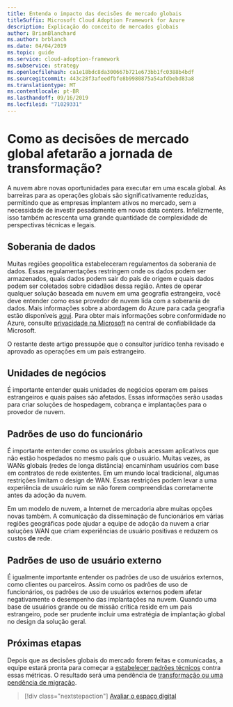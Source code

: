 ```yaml
---
title: Entenda o impacto das decisões de mercado globais
titleSuffix: Microsoft Cloud Adoption Framework for Azure
description: Explicação do conceito de mercados globais
author: BrianBlanchard
ms.author: brblanch
ms.date: 04/04/2019
ms.topic: guide
ms.service: cloud-adoption-framework
ms.subservice: strategy
ms.openlocfilehash: ca1e18bdc8da300667b721e673bb1fc0388b4bdf
ms.sourcegitcommit: 443c28f3afeedfbfe8b9980875a54afdbebd83a8
ms.translationtype: MT
ms.contentlocale: pt-BR
ms.lasthandoff: 09/16/2019
ms.locfileid: "71029331"
---
```

<!-- markdownlint-disable MD026 -->

# <a name="how-will-global-market-decisions-affect-the-transformation-journey"></a>Como as decisões de mercado global afetarão a jornada de transformação?

A nuvem abre novas oportunidades para executar em uma escala global. As barreiras para as operações globais são significativamente reduzidas, permitindo que as empresas implantem ativos no mercado, sem a necessidade de investir pesadamente em novos data centers. Infelizmente, isso também acrescenta uma grande quantidade de complexidade de perspectivas técnicas e legais.

## <a name="data-sovereignty"></a>Soberania de dados

Muitas regiões geopolítica estabeleceram regulamentos da soberania de dados. Essas regulamentações restringem onde os dados podem ser armazenados, quais dados podem sair do país de origem e quais dados podem ser coletados sobre cidadãos dessa região. Antes de operar qualquer solução baseada em nuvem em uma geografia estrangeira, você deve entender como esse provedor de nuvem lida com a soberania de dados. Mais informações sobre a abordagem do Azure para cada geografia estão disponíveis [aqui](https://azure.microsoft.com/global-infrastructure/geographies). Para obter mais informações sobre conformidade no Azure, consulte [privacidade na Microsoft](https://www.microsoft.com/trustcenter/privacy) na central de confiabilidade da Microsoft.

O restante deste artigo pressupõe que o consultor jurídico tenha revisado e aprovado as operações em um país estrangeiro.

## <a name="business-units"></a>Unidades de negócios

É importante entender quais unidades de negócios operam em países estrangeiros e quais países são afetados. Essas informações serão usadas para criar soluções de hospedagem, cobrança e implantações para o provedor de nuvem.

## <a name="employee-usage-patterns"></a>Padrões de uso do funcionário

É importante entender como os usuários globais acessam aplicativos que não estão hospedados no mesmo país que o usuário. Muitas vezes, as WANs globais (redes de longa distância) encaminham usuários com base em contratos de rede existentes. Em um mundo local tradicional, algumas restrições limitam o design de WAN. Essas restrições podem levar a uma experiência de usuário ruim se não forem compreendidas corretamente antes da adoção da nuvem.

Em um modelo de nuvem, a Internet de mercadoria abre muitas opções novas também. A comunicação da disseminação de funcionários em várias regiões geográficas pode ajudar a equipe de adoção da nuvem a criar soluções WAN que criam experiências de usuário positivas e reduzem os custos **de** rede.

## <a name="external-user-usage-patterns"></a>Padrões de uso de usuário externo

É igualmente importante entender os padrões de uso de usuários externos, como clientes ou parceiros. Assim como os padrões de uso de funcionários, os padrões de uso de usuários externos podem afetar negativamente o desempenho das implantações na nuvem. Quando uma base de usuários grande ou de missão crítica reside em um país estrangeiro, pode ser prudente incluir uma estratégia de implantação global no design da solução geral.

## <a name="next-steps"></a>Próximas etapas

Depois que as decisões globais do mercado forem feitas e comunicadas, a equipe estará pronta para começar a [estabelecer padrões técnicos](../digital-estate/index.md) contra essas métricas.
O resultado será uma pendência de [transformação ou uma pendência de migração](..//migrate/migration-considerations/prerequisites/technical-complexity.md).

> [!div class="nextstepaction"]
> [Avaliar o espaço digital](../digital-estate/index.md)
